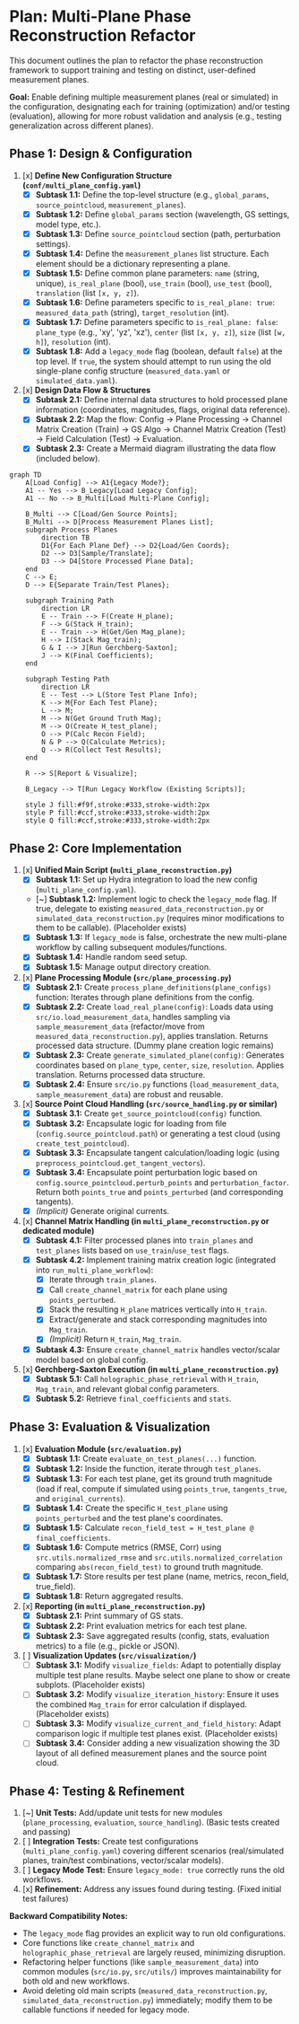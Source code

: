 # Plan: Multi-Plane Phase Reconstruction Refactor

This document outlines the plan to refactor the phase reconstruction framework to support training and testing on distinct, user-defined measurement planes.

**Goal:** Enable defining multiple measurement planes (real or simulated) in the configuration, designating each for training (optimization) and/or testing (evaluation), allowing for more robust validation and analysis (e.g., testing generalization across different planes).

## Phase 1: Design & Configuration

1.  [x] **Define New Configuration Structure (`conf/multi_plane_config.yaml`)**
    *   [x] **Subtask 1.1:** Define the top-level structure (e.g., `global_params`, `source_pointcloud`, `measurement_planes`).
    *   [x] **Subtask 1.2:** Define `global_params` section (wavelength, GS settings, model type, etc.).
    *   [x] **Subtask 1.3:** Define `source_pointcloud` section (path, perturbation settings).
    *   [x] **Subtask 1.4:** Define the `measurement_planes` list structure. Each element should be a dictionary representing a plane.
    *   [x] **Subtask 1.5:** Define common plane parameters: `name` (string, unique), `is_real_plane` (bool), `use_train` (bool), `use_test` (bool), `translation` (list `[x, y, z]`).
    *   [x] **Subtask 1.6:** Define parameters specific to `is_real_plane: true`: `measured_data_path` (string), `target_resolution` (int).
    *   [x] **Subtask 1.7:** Define parameters specific to `is_real_plane: false`: `plane_type` (e.g., 'xy', 'yz', 'xz'), `center` (list `[x, y, z]`), `size` (list `[w, h]`), `resolution` (int).
    *   [x] **Subtask 1.8:** Add a `legacy_mode` flag (boolean, default `false`) at the top level. If `true`, the system should attempt to run using the old single-plane config structure (`measured_data.yaml` or `simulated_data.yaml`).

2.  [x] **Design Data Flow & Structures**
    *   [x] **Subtask 2.1:** Define internal data structures to hold processed plane information (coordinates, magnitudes, flags, original data reference).
    *   [x] **Subtask 2.2:** Map the flow: Config -> Plane Processing -> Channel Matrix Creation (Train) -> GS Algo -> Channel Matrix Creation (Test) -> Field Calculation (Test) -> Evaluation.
    *   [x] **Subtask 2.3:** Create a Mermaid diagram illustrating the data flow (included below).

```mermaid
graph TD
    A[Load Config] --> A1{Legacy Mode?};
    A1 -- Yes --> B_Legacy[Load Legacy Config];
    A1 -- No --> B_Multi[Load Multi-Plane Config];

    B_Multi --> C[Load/Gen Source Points];
    B_Multi --> D[Process Measurement Planes List];
    subgraph Process Planes
        direction TB
        D1{For Each Plane Def} --> D2{Load/Gen Coords};
        D2 --> D3[Sample/Translate];
        D3 --> D4[Store Processed Plane Data];
    end
    C --> E;
    D --> E{Separate Train/Test Planes};

    subgraph Training Path
        direction LR
        E -- Train --> F(Create H_plane);
        F --> G(Stack H_train);
        E -- Train --> H(Get/Gen Mag_plane);
        H --> I(Stack Mag_train);
        G & I --> J[Run Gerchberg-Saxton];
        J --> K(Final Coefficients);
    end

    subgraph Testing Path
        direction LR
        E -- Test --> L(Store Test Plane Info);
        K --> M{For Each Test Plane};
        L --> M;
        M --> N(Get Ground Truth Mag);
        M --> O(Create H_test_plane);
        O --> P(Calc Recon Field);
        N & P --> Q(Calculate Metrics);
        Q --> R(Collect Test Results);
    end

    R --> S[Report & Visualize];

    B_Legacy --> T[Run Legacy Workflow (Existing Scripts)];

    style J fill:#f9f,stroke:#333,stroke-width:2px
    style P fill:#ccf,stroke:#333,stroke-width:2px
    style Q fill:#ccf,stroke:#333,stroke-width:2px
```

## Phase 2: Core Implementation

1.  [x] **Unified Main Script (`multi_plane_reconstruction.py`)**
    *   [x] **Subtask 1.1:** Set up Hydra integration to load the new config (`multi_plane_config.yaml`).
    *   [~] **Subtask 1.2:** Implement logic to check the `legacy_mode` flag. If true, delegate to existing `measured_data_reconstruction.py` or `simulated_data_reconstruction.py` (requires minor modifications to them to be callable). (Placeholder exists)
    *   [x] **Subtask 1.3:** If `legacy_mode` is false, orchestrate the new multi-plane workflow by calling subsequent modules/functions.
    *   [x] **Subtask 1.4:** Handle random seed setup.
    *   [x] **Subtask 1.5:** Manage output directory creation.

2.  [x] **Plane Processing Module (`src/plane_processing.py`)**
    *   [x] **Subtask 2.1:** Create `process_plane_definitions(plane_configs)` function: Iterates through plane definitions from the config.
    *   [x] **Subtask 2.2:** Create `load_real_plane(config)`: Loads data using `src/io.load_measurement_data`, handles sampling via `sample_measurement_data` (refactor/move from `measured_data_reconstruction.py`), applies translation. Returns processed data structure. (Dummy plane creation logic remains)
    *   [x] **Subtask 2.3:** Create `generate_simulated_plane(config)`: Generates coordinates based on `plane_type`, `center`, `size`, `resolution`. Applies translation. Returns processed data structure.
    *   [x] **Subtask 2.4:** Ensure `src/io.py` functions (`load_measurement_data`, `sample_measurement_data`) are robust and reusable.

3.  [x] **Source Point Cloud Handling (`src/source_handling.py` or similar)**
    *   [x] **Subtask 3.1:** Create `get_source_pointcloud(config)` function.
    *   [x] **Subtask 3.2:** Encapsulate logic for loading from file (`config.source_pointcloud.path`) or generating a test cloud (using `create_test_pointcloud`).
    *   [x] **Subtask 3.3:** Encapsulate tangent calculation/loading logic (using `preprocess_pointcloud.get_tangent_vectors`).
    *   [x] **Subtask 3.4:** Encapsulate point perturbation logic based on `config.source_pointcloud.perturb_points` and `perturbation_factor`. Return both `points_true` and `points_perturbed` (and corresponding tangents).
    *   [x] *(Implicit)* Generate original currents.

4.  [x] **Channel Matrix Handling (in `multi_plane_reconstruction.py` or dedicated module)**
    *   [x] **Subtask 4.1:** Filter processed planes into `train_planes` and `test_planes` lists based on `use_train`/`use_test` flags.
    *   [x] **Subtask 4.2:** Implement training matrix creation logic (integrated into `run_multi_plane_workflow`):
        *   [x] Iterate through `train_planes`.
        *   [x] Call `create_channel_matrix` for each plane using `points_perturbed`.
        *   [x] Stack the resulting `H_plane` matrices vertically into `H_train`.
        *   [x] Extract/generate and stack corresponding magnitudes into `Mag_train`.
        *   [x] *(Implicit)* Return `H_train`, `Mag_train`.
    *   [x] **Subtask 4.3:** Ensure `create_channel_matrix` handles vector/scalar model based on global config.

5.  [x] **Gerchberg-Saxton Execution (in `multi_plane_reconstruction.py`)**
    *   [x] **Subtask 5.1:** Call `holographic_phase_retrieval` with `H_train`, `Mag_train`, and relevant global config parameters.
    *   [x] **Subtask 5.2:** Retrieve `final_coefficients` and `stats`.

## Phase 3: Evaluation & Visualization

1.  [x] **Evaluation Module (`src/evaluation.py`)**
    *   [x] **Subtask 1.1:** Create `evaluate_on_test_planes(...)` function.
    *   [x] **Subtask 1.2:** Inside the function, iterate through `test_planes`.
    *   [x] **Subtask 1.3:** For each test plane, get its ground truth magnitude (load if real, compute if simulated using `points_true`, `tangents_true`, and `original_currents`).
    *   [x] **Subtask 1.4:** Create the specific `H_test_plane` using `points_perturbed` and the test plane's coordinates.
    *   [x] **Subtask 1.5:** Calculate `recon_field_test = H_test_plane @ final_coefficients`.
    *   [x] **Subtask 1.6:** Compute metrics (RMSE, Corr) using `src.utils.normalized_rmse` and `src.utils.normalized_correlation` comparing `abs(recon_field_test)` to ground truth magnitude.
    *   [x] **Subtask 1.7:** Store results per test plane (name, metrics, recon_field, true_field).
    *   [x] **Subtask 1.8:** Return aggregated results.

2.  [x] **Reporting (in `multi_plane_reconstruction.py`)**
    *   [x] **Subtask 2.1:** Print summary of GS stats.
    *   [x] **Subtask 2.2:** Print evaluation metrics for each test plane.
    *   [x] **Subtask 2.3:** Save aggregated results (config, stats, evaluation metrics) to a file (e.g., pickle or JSON).

3.  [ ] **Visualization Updates (`src/visualization/`)**
    *   [ ] **Subtask 3.1:** Modify `visualize_fields`: Adapt to potentially display multiple test plane results. Maybe select one plane to show or create subplots. (Placeholder exists)
    *   [ ] **Subtask 3.2:** Modify `visualize_iteration_history`: Ensure it uses the combined `Mag_train` for error calculation if displayed. (Placeholder exists)
    *   [ ] **Subtask 3.3:** Modify `visualize_current_and_field_history`: Adapt comparison logic if multiple test planes exist. (Placeholder exists)
    *   [ ] **Subtask 3.4:** Consider adding a new visualization showing the 3D layout of all defined measurement planes and the source point cloud.

## Phase 4: Testing & Refinement

1.  [~] **Unit Tests:** Add/update unit tests for new modules (`plane_processing`, `evaluation`, `source_handling`). (Basic tests created and passing)
2.  [ ] **Integration Tests:** Create test configurations (`multi_plane_config.yaml`) covering different scenarios (real/simulated planes, train/test combinations, vector/scalar models).
3.  [ ] **Legacy Mode Test:** Ensure `legacy_mode: true` correctly runs the old workflows.
4.  [x] **Refinement:** Address any issues found during testing. (Fixed initial test failures)

**Backward Compatibility Notes:**

*   The `legacy_mode` flag provides an explicit way to run old configurations.
*   Core functions like `create_channel_matrix` and `holographic_phase_retrieval` are largely reused, minimizing disruption.
*   Refactoring helper functions (like `sample_measurement_data`) into common modules (`src/io.py`, `src/utils/`) improves maintainability for both old and new workflows.
*   Avoid deleting old main scripts (`measured_data_reconstruction.py`, `simulated_data_reconstruction.py`) immediately; modify them to be callable functions if needed for legacy mode.